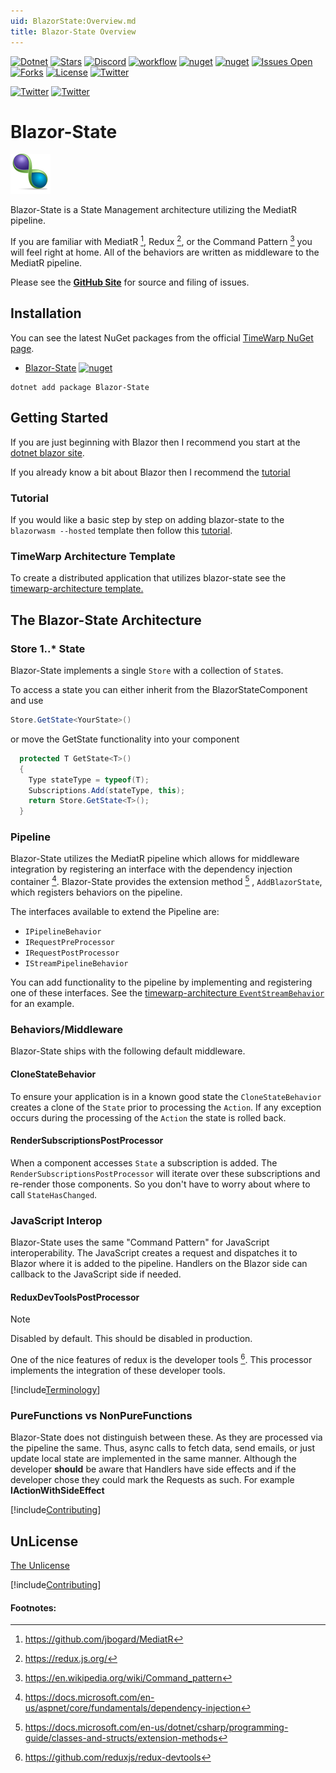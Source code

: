 ```yaml
---
uid: BlazorState:Overview.md
title: Blazor-State Overview
---
```


[![Dotnet](https://img.shields.io/badge/dotnet-6.0-blue)](https://dotnet.microsoft.com)
[![Stars](https://img.shields.io/github/stars/TimeWarpEngineering/blazor-state?logo=github)](https://github.com/TimeWarpEngineering/blazor-state)
[![Discord](https://img.shields.io/discord/715274085940199487?logo=discord)](https://discord.gg/7F4bS2T)
[![workflow](https://github.com/TimeWarpEngineering/blazor-state/actions/workflows/release-build.yml/badge.svg)](https://github.com/TimeWarpEngineering/blazor-state/actions)
[![nuget](https://img.shields.io/nuget/v/Blazor-State?logo=nuget)](https://www.nuget.org/packages/Blazor-State/)
[![nuget](https://img.shields.io/nuget/dt/Blazor-State?logo=nuget)](https://www.nuget.org/packages/Blazor-State/)
[![Issues Open](https://img.shields.io/github/issues/TimeWarpEngineering/blazor-state.svg?logo=github)](https://github.com/TimeWarpEngineering/blazor-state/issues)
[![Forks](https://img.shields.io/github/forks/TimeWarpEngineering/blazor-state)](https://github.com/TimeWarpEngineering/blazor-state)
[![License](https://img.shields.io/github/license/TimeWarpEngineering/blazor-state.svg?style=flat-square&logo=github)](https://github.com/TimeWarpEngineering/blazor-state/issues)
[![Twitter](https://img.shields.io/twitter/url?style=social&url=https%3A%2F%2Fgithub.com%2FTimeWarpEngineering%2Fblazor-state)](https://twitter.com/intent/tweet?url=https://github.com/TimeWarpEngineering/blazor-state)

[![Twitter](https://img.shields.io/twitter/follow/StevenTCramer.svg)](https://twitter.com/intent/follow?screen_name=StevenTCramer)
[![Twitter](https://img.shields.io/twitter/follow/TheFreezeTeam1.svg)](https://twitter.com/intent/follow?screen_name=TheFreezeTeam1)

# Blazor-State

![TimeWarp Logo](Assets/Logo.png)

Blazor-State is a State Management architecture utilizing the MediatR pipeline.

If you are familiar with MediatR [^1], Redux [^2],
or the Command Pattern [^3]
you will feel right at home.
All of the behaviors are written as middleware to the MediatR pipeline.

Please see the **[GitHub Site](https://github.com/TimeWarpEngineering/blazor-state)** for source and filing of issues.

## Installation

You can see the latest NuGet packages from the official [TimeWarp NuGet page](https://www.nuget.org/profiles/TimeWarp.Enterprises).

* [Blazor-State](https://www.nuget.org/packages/Blazor-State/) [![nuget](https://img.shields.io/nuget/v/Blazor-State?logo=nuget)](https://www.nuget.org/packages/Blazor-State/)

```console
dotnet add package Blazor-State
```

## Getting Started

If you are just beginning with Blazor then I recommend you start at the [dotnet blazor site](https://dotnet.microsoft.com/en-us/apps/aspnet/web-apps/blazor).

If you already know a bit about Blazor then I recommend the [tutorial](xref:BlazorState:Tutorial.md)

### Tutorial

If you would like a basic step by step on adding blazor-state to the `blazorwasm --hosted` template then follow this [tutorial](xref:BlazorState:Tutorial.md).

### TimeWarp Architecture Template

To create a distributed application that utilizes blazor-state see the [timewarp-architecture template.](https://timewarpengineering.github.io/timewarp-architecture/TimeWarpBlazorTemplate/Overview.html)

## The Blazor-State Architecture

### Store 1..* State

Blazor-State implements a single `Store` with a collection of `State`s.

To access a state you can either inherit from the BlazorStateComponent and use

```csharp
Store.GetState<YourState>()
```

or move the GetState functionality into your component

```csharp
  protected T GetState<T>()
  {
    Type stateType = typeof(T);
    Subscriptions.Add(stateType, this);
    return Store.GetState<T>();
  }
```

### Pipeline

Blazor-State utilizes the MediatR pipeline which allows for middleware integration
by registering an interface with the dependency injection container [^4].
Blazor-State provides the extension method [^5] , `AddBlazorState`, which registers behaviors on the pipeline.

The interfaces available to extend the Pipeline are:

* `IPipelineBehavior`
* `IRequestPreProcessor`
* `IRequestPostProcessor` 
* `IStreamPipelineBehavior`

You can add functionality to the pipeline by implementing and registering one of these interfaces.
See the [timewarp-architecture `EventStreamBehavior`](https://github.com/TimeWarpEngineering/timewarp-architecture/blob/master/Source/TimeWarp.Architecture.Template/templates/TimeWarp.Architecture/Source/ContainerApps/Web/Web.Spa/Features/EventStream/Pipeline/EventStreamBehavior.cs) for an example.

### Behaviors/Middleware

Blazor-State ships with the following default middleware.

#### CloneStateBehavior

To ensure your application is in a known good state the `CloneStateBehavior` creates a clone of the `State` prior to processing the `Action`.
If any exception occurs during the processing of the `Action` the state is rolled back.

#### RenderSubscriptionsPostProcessor

When a component accesses `State` a subscription is added.
The `RenderSubscriptionsPostProcessor` will iterate over these subscriptions and re-render those components.
So you don't have to worry about where to call `StateHasChanged`.

### JavaScript Interop

Blazor-State uses the same "Command Pattern" for JavaScript interoperability.
The JavaScript creates a request and dispatches it to Blazor where it is added to the pipeline.
Handlers on the Blazor side can callback to the JavaScript side if needed.

#### ReduxDevToolsPostProcessor

> [!NOTE]
> Disabled by default.  This should be disabled in production.

One of the nice features of redux is the developer tools [^6].
This processor implements the integration of these developer tools.

[!include[Terminology](Partials/terminology.md)]

### PureFunctions vs NonPureFunctions

Blazor-State does not distinguish between these.
As they are processed via the pipeline the same.
Thus, async calls to fetch data, send emails, or just update local state
are implemented in the same manner. Although the developer **should** be aware that Handlers have side effects and
if the developer chose they could mark the Requests as such. For example **IActionWithSideEffect**

[!include[Contributing](Partials/acknowledgements.md)]

## UnLicense

[The Unlicense](https://choosealicense.com/licenses/unlicense/)

[!include[Contributing](Partials/contributing.md)]

#### Footnotes:

[^1]: https://github.com/jbogard/MediatR

[^2]: https://redux.js.org/

[^3]: https://en.wikipedia.org/wiki/Command_pattern

[^4]: https://docs.microsoft.com/en-us/aspnet/core/fundamentals/dependency-injection

[^5]: https://docs.microsoft.com/en-us/dotnet/csharp/programming-guide/classes-and-structs/extension-methods

[^6]: https://github.com/reduxjs/redux-devtools
